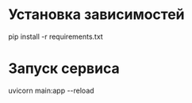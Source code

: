 # Установка зависимостей
pip install -r requirements.txt

# Запуск сервиса
uvicorn main:app --reload

